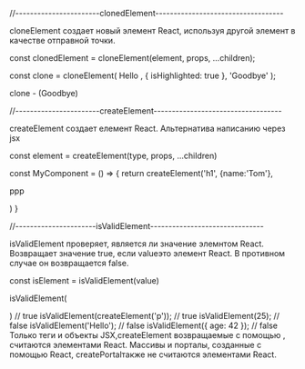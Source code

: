 //-----------------------clonedElement-----------------------------------

cloneElement создает новый элемент React, используя другой элемент в качестве отправной точки.

const clonedElement = cloneElement(element, props, ...children);

const clone = cloneElement(
<Row title="Cabbage">
Hello
</Row>,
{ isHighlighted: true },
'Goodbye'
);

clone - (<Row title="Cabbage" isHighlighted={true}>Goodbye</Row>)

//-----------------------createElement-----------------------------------

createElement создает елемент React. Альтернатива написанию через jsx

const element = createElement(type, props, ...children)

const MyComponent = () => {
return createElement('h1', {name:'Tom'}, <p>ppp<p>)
}

//----------------------isValidElement-------------------------------

isValidElement проверяет, является ли значение элемнтом React. Возвращает значение true, если valueэто элемент React. В противном случае он возвращается false.

const isElement = isValidElement(value)

isValidElement(<p />) // true
isValidElement(createElement('p')); // true
isValidElement(25); // false
isValidElement('Hello'); // false
isValidElement({ age: 42 }); // false
Только теги и объекты JSX,createElement возвращаемые с помощью , считаются элементами React. Массивы и порталы, созданные с помощью React, createPortalтакже не считаются элементами React.
